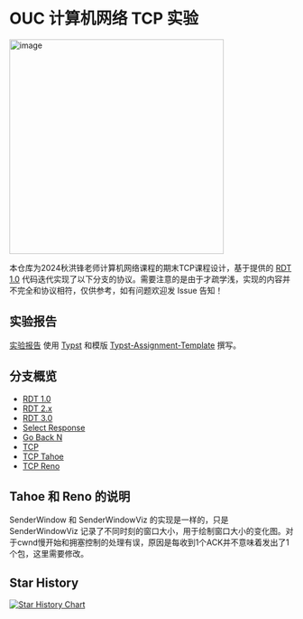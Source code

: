 # OUC 计算机网络 TCP 实验

<img width="380" alt="image" src="https://github.com/user-attachments/assets/65e42855-c503-4521-ac7c-48e4ab9e5829" />

本仓库为2024秋洪锋老师计算机网络课程的期末TCP课程设计，基于提供的 [RDT 1.0](https://github.com/hongjr03/OUC-TCP-Lab/tree/RDT1.0-initial)
代码迭代实现了以下分支的协议。需要注意的是由于才疏学浅，实现的内容并不完全和协议相符，仅供参考，如有问题欢迎发 Issue 告知！

## 实验报告

[实验报告](实验报告.pdf) 使用 [Typst](https://github.com/typst/typst)
和模版 [Typst-Assignment-Template](https://github.com/hongjr03/Typst-Assignment-Template) 撰写。

## 分支概览

- [RDT 1.0](https://github.com/hongjr03/OUC-TCP-Lab/tree/RDT1.0-initial)
- [RDT 2.x](https://github.com/hongjr03/OUC-TCP-Lab/tree/RDT2.x)
- [RDT 3.0](https://github.com/hongjr03/OUC-TCP-Lab/tree/RDT3.0)
- [Select Response](https://github.com/hongjr03/OUC-TCP-Lab/tree/Select-Response)
- [Go Back N](https://github.com/hongjr03/OUC-TCP-Lab/tree/Go-Back-N)
- [TCP](https://github.com/hongjr03/OUC-TCP-Lab/tree/TCP)
- [TCP Tahoe](https://github.com/hongjr03/OUC-TCP-Lab/tree/TCP-Tahoe)
- [TCP Reno](https://github.com/hongjr03/OUC-TCP-Lab/tree/TCP-Reno)

## Tahoe 和 Reno 的说明

SenderWindow 和 SenderWindowViz 的实现是一样的，只是 SenderWindowViz 记录了不同时刻的窗口大小，用于绘制窗口大小的变化图。对于cwnd慢开始和拥塞控制的处理有误，原因是每收到1个ACK并不意味着发出了1个包，这里需要修改。

## Star History

<a href="https://star-history.com/#hongjr03/OUC-TCP-Lab&Date">
 <picture>
   <source media="(prefers-color-scheme: dark)" srcset="https://api.star-history.com/svg?repos=hongjr03/OUC-TCP-Lab&type=Date&theme=dark" />
   <source media="(prefers-color-scheme: light)" srcset="https://api.star-history.com/svg?repos=hongjr03/OUC-TCP-Lab&type=Date" />
   <img alt="Star History Chart" src="https://api.star-history.com/svg?repos=hongjr03/OUC-TCP-Lab&type=Date" />
 </picture>
</a>
